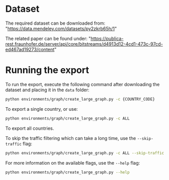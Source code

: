 # Dataset
The required dataset can be downloaded from:
"https://data.mendeley.com/datasets/py2zkrb65h/1"

The related paper can be found under:
"https://publica-rest.fraunhofer.de/server/api/core/bitstreams/d4913d12-4cd1-473c-97cd-ed467ad19273/content"

# Running the export
To run the export, execute the following command after downloading the dataset and placing it in the `data` folder:

```bash
python environments/graph/create_large_graph.py -c {COUNTRY_CODE}
```

To export a single country, or use:

```bash
python environments/graph/create_large_graph.py -c ALL
```

To export all countries.

To skip the traffic filtering which can take a long time, use the `--skip-traffic` flag:

```bash
python environments/graph/create_large_graph.py -c ALL --skip-traffic
```

For more information on the available flags, use the `--help` flag:

```bash
python environments/graph/create_large_graph.py --help
```
